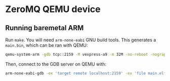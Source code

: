# ZeroMQ QEMU device

## Running baremetal ARM

Run `make`. You will need `arm-none-eabi` GNU build tools. This generates a `main.bin`, which can be ran with QEMU:
``` sh
qemu-system-arm -gdb tcp::2159 -M vexpress-a9 -m 32M -no-reboot -nographic -monitor telnet:127.0.0.1:1234,server,nowait -kernel main.bin
```

Then, connect to the GDB server on QEMU with:
``` sh
arm-none-eabi-gdb -ex 'target remote localhost:2159' -ex 'file main.elf'
```
